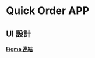 # Quick Order APP

## UI 設計
**[Figma 連結](https://www.figma.com/file/f33cbOKKRPDKgZEGjqJr55/%E5%BF%AB%E9%BB%9E---%E5%95%86%E5%AE%B6%E7%AB%AF-%2F-%E4%BD%BF%E7%94%A8%E8%80%85%E7%AB%AF?type=design&node-id=73%3A268&mode=design&t=g0oc8CXaAWurlUku-1)**
